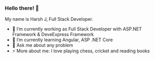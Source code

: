 ### Hello there! 👋

My name is Harsh J, Full Stack Developer.

- 🔭 I’m currently working as Full Stack Developer with ASP.NET Framework & DeveExpress Framework
- 🌱 I’m currently learning Angular, ASP .NET Core
- 💬 Ask me about any problem
- ⚡ More about me: I love playing chess, cricket and reading books
